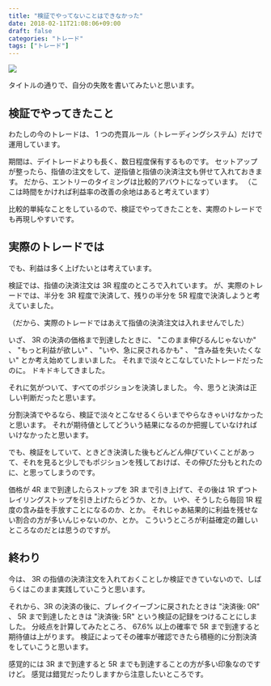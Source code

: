 ```yaml
---
title: "検証でやってないことはできなかった"
date: 2018-02-11T21:08:06+09:00
draft: false
categories: "トレード"
tags: ["トレード"]
---
```


![](/img/92-01.png)

タイトルの通りで、自分の失敗を書いてみたいと思います。

<!--more-->

## 検証でやってきたこと

わたしの今のトレードは、 1 つの売買ルール（トレーディングシステム）だけで運用しています。

期間は、デイトレードよりも長く、数日程度保有するものです。
セットアップが整ったら、指値の注文をして、逆指値と指値の決済注文も併せて入れておきます。
だから、エントリーのタイミングは比較的アバウトになっています。
（ここは時間をかければ利益率の改善の余地はあると考えています）

比較的単純なことをしているので、検証でやってきたことを、実際のトレードでも再現しやすいです。

## 実際のトレードでは

でも、利益は多く上げたいとは考えています。

検証では、指値の決済注文は 3R 程度のところで入れています。
が、実際のトレードでは、半分を 3R 程度で決済して、残りの半分を 5R 程度で決済しようと考えていました。

（だから、実際のトレードではあえて指値の決済注文は入れませんでした）

いざ、 3R の決済の価格まで到達したときに、 "このまま伸びるんじゃないか" 、 "もっと利益が欲しい" 、 "いや、急に戻されるかも" 、 "含み益を失いたくない" とか考え始めてしまいました。
それまで淡々とこなしていたトレードだったのに。
ドキドキしてきました。

それに気がついて、すべてのポジションを決済しました。
今、思うと決済は正しい判断だったと思います。

分割決済でやるなら、検証で淡々とこなせるくらいまでやらなきゃいけなかったと思います。
それが期待値としてどういう結果になるのか把握していなければいけなかったと思います。

でも、検証をしていて、ときどき決済した後もどんどん伸びていくことがあって、それを見ると少しでもポジションを残しておけば、その伸びた分もとれたのに、と思ってしまうのです。

価格が 4R まで到達したらストップを 3R まで引き上げて、その後は 1R ずつトレイリングストップを引き上げたらどうか、とか。
いや、そうしたら毎回 1R 程度の含み益を手放すことになるのか、とか。
それじゃあ結果的に利益を残せない割合の方が多いんじゃないのか、とか。
こういうところが利益確定の難しいところなのだとは思うのですが。

## 終わり

今は、 3R の指値の決済注文を入れておくことしか検証できていないので、しばらくはこのまま実践していこうと思います。

それから、3R の決済の後に、ブレイクイーブンに戻されたときは "決済後: 0R" 、 5R まで到達したときは "決済後: 5R" という検証の記録をつけることにしました。
分岐点を計算してみたところ、 67.6% 以上の確率で 5R まで到達すると期待値は上がります。
検証によってその確率が確認できたら積極的に分割決済をしていこうと思います。

感覚的には 3R まで到達すると 5R までも到達することの方が多い印象なのですけど。
感覚は錯覚だったりしますから注意したいところです。
